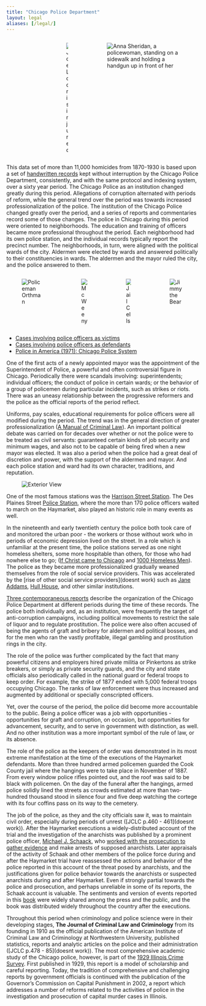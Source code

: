 ```yaml
---
title: "Chicago Police Department"
layout: legal
aliases: [/legal/]
---
```


<div class="columns">
  <div class="column">
    <a title="William (Wild Billy) Lewis with Patrick Knox">
      <figure class="image is-256x256">
        <img src="/img/legal/cpd/lewis.jpg" data-jslghtbx="">
      </figure>
    </a>
  </div>
  <div class="column">
    <a title="Florence Carsello sitting on Policeman Martin Ernest's lap">
      <figure class="image is-256x256">
        <img src="/img/legal/cpd/carsello_sitting.jpg" data-jslghtbx="">
      </figure>
    </a>
  </div>
  <div class="column">
    <a title="Joe Loomis injured">
      <figure class="image is-256x256">
        <img src="/img/legal/cpd/loomis-injured.jpg" alt="Joe Loomis injured" data-jslghtbx="">
      </figure>
    </a>
  </div>
  <div class="column">
    <a title="Anna Sheridan, a policewoman, standing on a sidewalk and holding a handgun up in front of her">
      <figure class="image is-256x256">
        <img src="/img/legal/cpd/sheridan.jpg" alt="Anna Sheridan, a policewoman, standing on a sidewalk and holding a handgun up in front of her" data-jslghtbx="">
      </figure>
    </a>
  </div>
</div>

This data set of more than 11,000 homicides from 1870-1930 is based upon a set of [handwritten records](/docs_fk/homicide/handwritten_cases.pdf) kept without interruption by the Chicago Police Department, consistently, and with the same protocol and indexing system, over a sixty year period. The Chicago Police as an institution changed greatly during this period. Allegations of corruption alternated with periods of reform, while the general trend over the period was towards increased professionalization of the police. The institution of the Chicago Police changed greatly over the period, and a series of reports and commentaries record some of those changes. The police in Chicago during this period were oriented to neighborhoods. The education and training of officers became more professional throughout the period. Each neighborhood had its own police station, and the individual records typically report the precinct number. The neighborhoods, in turn, were aligned with the political wards of the city. Aldermen were elected by wards and answered politically to their constituencies in wards. The aldermen and the mayor ruled the city, and the police answered to them.

<div class="columns">
  <div class="column">
    <a title="Policeman Orthman">
      <figure class="image is-256x256">
        <img src="/img/legal/cpd/orthman.jpg" alt="Policeman Orthman" data-jslghtbx="">
      </figure>
    </a>
  </div>
  <div class="column">
    <a title="McWeeny">
      <figure class="image is-256x256">
        <img src="/img/legal/cpd/mcweeny2.jpg" alt="McWeeny" data-jslghtbx="">
      </figure>
    </a>
  </div>
  <div class="column">
    <a title="Jail Cells">
      <figure class="image is-256x256">
        <img src="/img/legal/cpd/Jail_Cells.jpg" alt="Jail Cells" data-jslghtbx="">
      </figure>
    </a>
  </div>
  <div class="column">
    <a title="Jimmy the Bear">
      <figure class="image is-256x256">
        <img src="/img/legal/cpd/bear.jpg" alt="Jimmy the Bear" data-jslghtbx="">
      </figure>
    </a>
  </div>
</div>

- [Cases involving police officers as victims](/database/?backToResults=1&police_vict=1&page=1)
- [Cases involving police officers as defendants](/database/?backToResults=1&police_def=2&page=1)
- [Police in America (1971): Chicago Police System](/docs_fk/homicide/vice/vice.02.pdf)

One of the first acts of a newly appointed mayor was the appointment of the Superintendent of Police, a powerful and often controversial figure in Chicago. Periodically there were scandals involving: superintendents; individual officers; the conduct of police in certain wards; or the behavior of a group of policemen during particular incidents, such as strikes or riots. There was an uneasy relationship between the progressive reformers and the police as the official reports of the period reflect.

Uniforms, pay scales, educational requirements for police officers were all modified during the period. The trend was in the general direction of greater professionalization ([A Manual of Criminal Law](/pubs/MCLCPP/)). An important political debate was carried on for decades over whether or not the police were to be treated as civil servants: guaranteed certain kinds of job security and minimum wages, and also not to be capable of being fired when a new mayor was elected. It was also a period when the police had a great deal of discretion and power, with the support of the aldermen and mayor. And each police station and ward had its own character, traditions, and reputation.

<a title="Exterior View">
  <figure class="image">
    <img src="/img/legal/cpd/desPlaines2.jpg" alt="Exterior View" data-jslghtbx="">
  </figure>
</a>

One of the most famous stations was the [Harrison Street Station](/images_fk/timeline/1900/large/200.jpg). The Des Plaines Street [Police Station](/docs_fk/homicide/desPlaines2.jpg), where the more than 170 police officers waited to march on the Haymarket, also played an historic role in many events as well.

In the nineteenth and early twentieth century the police both took care of and monitored the urban poor - the workers or those without work who in periods of economic depression lived on the street. In a role which is unfamiliar at the present time, the police stations served as one night homeless shelters, some more hospitable than others, for those who had nowhere else to go; ([If Christ came to Chicago](/pubs/ICCTC/) and [1000 Homeless Men](/pubs/homeless/)). The police as they became more professionalized gradually weaned themselves from the role of social service providers. This was accelerated by the [rise of other social service providers](doesnt work) such as [Jane Addams](https://hullhouse.uic.edu/hull/urbanexp/contents.htm), [Hull House](/historical/movements/hullhouse/), and other similar institutions.

[Three contemporaneous reports](/pubs/pia/) describe the organization of the Chicago Police Department at different periods during the time of these records. The police both individually and, as an institution, were frequently the target of anti-corruption campaigns, including political movements to restrict the sale of liquor and to regulate prostitution. The police were also often accused of being the agents of graft and bribery for aldermen and political bosses, and for the men who ran the vastly profitable, illegal gambling and prostitution rings in the city.

The role of the police was further complicated by the fact that many powerful citizens and employers hired private militia or Pinkertons as strike breakers, or simply as private security guards, and the city and state officials also periodically called in the national guard or federal troops to keep order. For example, the strike of 1877 ended with 5,000 federal troops occupying Chicago. The ranks of law enforcement were thus increased and augmented by additional or specially conscripted officers.

Yet, over the course of the period, the police did become more accountable to the public. Being a police officer was a job with opportunities - opportunities for graft and corruption, on occasion, but opportunities for advancement, security, and to serve in government with distinction, as well. And no other institution was a more important symbol of the rule of law, or its absence.

The role of the police as the keepers of order was demonstrated in its most extreme manifestation at the time of the executions of the Haymarket defendants. More than three hundred armed policemen guarded the Cook County jail where the hangings were to take place in November of 1887. From every window police rifles pointed out, and the roof was said to be black with policemen. On the day of the funeral after the hangings, armed police  solidly lined the streets as crowds estimated at more than two-hundred thousand stood in silence four and five deep watching the cortege with its four coffins pass on its way to the cemetery.

The job of the police, as they and the city officials saw it, was to maintain civil order, especially during periods of unrest ([JCLC p.460 - 461](doesnt work)). After the Haymarket executions a widely-distributed account of the trial and the investigation of the anarchists was published by a prominent police officer, [Michael J. Schaack](/database/55/pubs/Anarchy140/), who [worked with the prosecution to gather evidence](/docs_fk/homicide/AAA/Anarchy.11.pdf) and make arrests of supposed anarchists. Later appraisals of the activity of Schaak and other members of the police force during and after the Haymarket trial have reassessed the actions and behavior of the police reported in this account of the threat posed by anarchists, and the justifications given for police behavior towards the anarchists or suspected anarchists during and after Haymarket. Even if strongly partial towards the police and prosecution, and perhaps unreliable in some of its reports, the Schaak account is valuable. The sentiments and version of events reported in this [book](/pubs/anarchy/) were widely shared among the press and the public, and the book was distributed widely throughout the country after the executions.

Throughout this period when criminology and police science were in their developing stages, __The Journal of Criminal Law and Criminology__ from its founding in 1910 as the official publication of the American Institute of Criminal Law and Criminology at Northwestern University, published statistics, reports and analytic articles on the police and their administration ([JCLC p.478 - 85](doesnt work)). The most comprehensive academic study of the Chicago police, however, is part of the [1929 Illinois Crime Survey](/pubs/icc/). First published in 1929, this report is a model of scholarship and careful reporting. Today, the tradition of comprehensive and challenging reports by government officials is continued with the publication of the Governor’s Commission on Capital Punishment in 2002, a report which addresses a number of reforms related to the activities of police in the investigation and prosecution of capital murder cases in Illinois.
